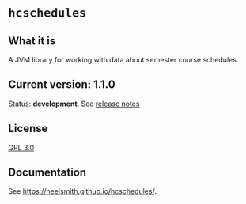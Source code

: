 # `hcschedules`


## What it is

A JVM library for working with data about semester course schedules.

## Current version:  1.1.0

Status: **development**.  See [release notes](releases.md)

## License

[GPL 3.0](https://opensource.org/licenses/gpl-3.0.html)


## Documentation

See <https://neelsmith.github.io/hcschedules/>.
